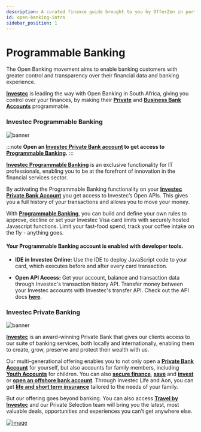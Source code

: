 ```yaml
---
description: A curated finance guide brought to you by OfferZen in partnership with Investec.
id: open-banking-intro
sidebar_position: 1
---
```


# Programmable Banking

The Open Banking movement aims to enable banking customers with greater control and transparency over their financial data and banking experience. 

[**Investec**](https://www.investec.com/en_za.html) is leading the way with Open Banking in South Africa, giving you control over your finances, by making their [**Private**](https://www.investec.com/en_za/banking.html) and [**Business Bank Accounts**](https://www.investec.com/en_za/investec-for-your-business.html) programmable.

### Investec Programmable Banking

![banner](pathname:///img/assets/developeradvocateanri.png)

:::note
**Open an [Investec Private Bank account](https://www.investec.com/en_za/banking/programmable-banking.html#intouch) to get access to [Programmable Banking](https://www.investec.com/en_za/banking/programmable-banking.html).**
:::

[**Investec Programmable Banking**](https://www.investec.com/en_za/banking/programmable-banking.html) is an exclusive functionality for IT professionals, enabling you to be at the forefront of innovation in the financial services sector.

By activating the Programmable Banking functionality on your [**Investec Private Bank Account**](https://www.investec.com/en_za/banking/private-bank-account.html) you get access to Investec’s Open APIs. This gives you a full history of your transactions and allows you to move your money.

With [**Programmable Banking**](https://www.investec.com/en_za/banking/programmable-banking.html), you can build and define your own rules to approve, decline or set your Investec Visa card limits with securely hosted Javascript functions. Limit your fast-food spend, track your coffee intake on the fly - anything goes.

#### Your Programmable Banking account is enabled with developer tools.

- **IDE in Investec Online:**
Use the IDE to deploy JavaScript code to your card, which executes before and after every card transaction.

- **Open API Access:**
Get your account, balance and transaction data through Investec's transaction history API. Transfer money between your Investec accounts with Investec's transfer API. Check out the API docs [**here**](https://developer.investec.com/programmable-banking/#programmable-banking).


### Investec Private Banking

![banner](pathname:///img/assets/developeradvocatejohan1.png)

[**Investec**](https://www.investec.com/en_za.html) is an award-winning Private Bank that gives our clients access to our suite of banking services, both locally and internationally, enabling them to create, grow, preserve and protect their wealth with us.

Our multi-generational offering enables you to not only open a [**Private Bank Account**](https://www.investec.com/en_za/banking/programmable-banking.html#intouch) for yourself, but also accounts for family members, including [**Youth Accounts**](https://www.investec.com/en_za/banking/youth-account.html) for children. You can also [**secure finance**](https://www.investec.com/en_za/borrow.html), [**save**](https://www.investec.com/en_za/savings-accounts.html) and [**invest**](https://www.investec.com/en_za/investment.html) or [**open an offshore bank account**](https://www.investec.com/en_za/banking/offshore-banking.html). Through Investec Life and Aon, you can get [**life and short term insurance**](https://www.investec.com/en_za/protect.html) tailored to the needs of your family. 

But our offering goes beyond banking. You can also access [**Travel by Investec**](https://www.investec.com/en_za/banking/rewards/travel.html) and our Private Selection team will bring you the latest, most valuable deals, opportunities and experiences you can’t get anywhere else. 

[![image](pathname:///img/assets/investecprivatebank.jpg)](https://images.investec.com/Private_client_multi_generational_offering_v19.pdf)

